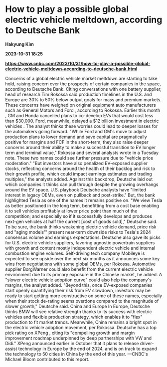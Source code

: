 # How to play a possible global electric vehicle meltdown, according to Deutsche Bank
**Hakyung Kim**

**2023-10-31 18:25**

**https://www.cnbc.com/2023/10/31/how-to-play-a-possible-global-electric-vehicle-meltdown-according-to-deutsche-bank.html**

Concerns of a global electric vehicle market meltdown are starting to take hold, raising concern over the prospects of certain companies in the space, according to Deutsche Bank. Citing conversations with one battery supplier, head of research Tim Rokossa said production timelines in the U.S. and Europe are 30% to 50% below output goals for mass and premium markets. These concerns have weighed on original equipment auto manufacturers such as General Motors and Ford , according to Rokossa. Earlier this month , GM and Honda cancelled plans to co-develop EVs that would cost less than $30,000. Ford, meanwhile, delayed a $12 billion investment in electric vehicles . The analyst thinks these worries could lead to deeper losses for the automakers going forward. "While Ford and GM's move to adjust production plans to lower demand and save capital are pragmatically positive for margins and FCF in the short-term, they also raise deeper concerns around their ability to make a successful transition to EV longer term and terminal value," Rokossa and several analysts wrote in a Tuesday note. These two names could see further pressure due to "vehicle price moderation." "But investors have also penalized EV-exposed supplier stocks, reflecting concerns around the health of their backlog and risk to their growth profile, which could impact earnings estimates and trading multiples," the analysts added. Against this backdrop, Deutsche laid out which companies it thinks can pull through despite the growing overhangs around the EV space. U.S. playbook Deutsche analysts have "limited interest in legacy OEMs, even on pullback and post-strike." But, the bank highlighted Tesla as one of the names it remains positive on. "We view Tesla as better positioned in the long term, benefitting from a cost base enabling it to sell vehicles profitably at lower price point than much of the competition; and especially so if it successfully develops and produces next-gen vehicles at half the current \[cost of goods sold\]," Deutsche said. To be sure, the bank thinks weakening electric vehicle demand, price risk and "aging models'" present near-term downside risks to Tesla's 2024 consensus volume and earnings expectations. Deutsche also gave its picks for U.S. electric vehicle suppliers, favoring agnostic powertrain suppliers with growth and content mostly independent electric vehicle and internal combustion engine volumes. Self-driving tech company Mobileye is expected to see upside over the next six months as it announces some key wins from negotiations with some global OEMs, per Rokossa. Automotive supplier BorgWarner could also benefit from the current electric vehicle environment due to its primary exposure in the Chinese market, he added. A "slower electric vehicle adoption curve" could also help the company's margins, the analyst added. "Beyond this, once EV-exposed companies start openly quantifying their risk from EV slowdown, investors may be ready to start getting more constructive on some of these names, especially when their stock de-rating seems overdone compared to the magnitude of slower growth," Deutsche said. China and Europe In Europe, Deutsche thinks BMW will see relative strength thanks to its success with electric vehicles and flexible production strategy, which enables it to "flex" production to fit market trends. Meanwhile, China remains a bright spot in the electric vehicle adoption movement, per Rokossa. Deutsche has a top pick rating on XPeng , citing its "compelling growth and margin improvement roadmap underpinned by deep partnerships with VW and Didi." XPeng announced earlier in October that it plans to release driver-assist technology in Europe by the end of 2024, and is on track to expand the technology to 50 cities in China by the end of this year. —CNBC's Michael Bloom contributed to this report.